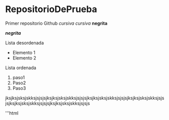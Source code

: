 # RepositorioDePrueba
Primer repositorio Github
*cursiva*  _cursiva_
**negrita**

_**negrita**_


Lista desordenada
+ Elemento 1
+ Elemento 2

Lista ordenada
1. paso1
2. Paso2
3. Paso3






jksjksjsksjskksjsjsjsjksjksjsksjskksjsjsjsjksjksjsksjskksjsjsjsjksjksjsksjskksjsjsjsjksjksjsksjskksjsjsjsjksjksjsksjskksjsjsjs

'''html
 
